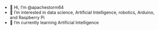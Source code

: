- 👋 Hi, I’m @apachestorm64
- 👀 I’m interested in data science, Artificial Intelligence, robotics, Arduino, and Raspberry Pi
- 🌱 I’m currently learning Artificial Intelligence

<!---
apachestorm64/apachestorm64 is a ✨ special ✨ repository because its `README.md` (this file) appears on your GitHub profile.
You can click the Preview link to take a look at your changes.
--->
